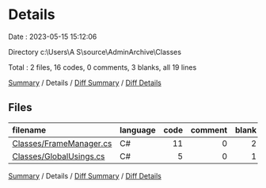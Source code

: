 # Details

Date : 2023-05-15 15:12:06

Directory c:\\Users\\A S\\source\\AdminArchive\\Classes

Total : 2 files,  16 codes, 0 comments, 3 blanks, all 19 lines

[Summary](results.md) / Details / [Diff Summary](diff.md) / [Diff Details](diff-details.md)

## Files
| filename | language | code | comment | blank | total |
| :--- | :--- | ---: | ---: | ---: | ---: |
| [Classes/FrameManager.cs](/Classes/FrameManager.cs) | C# | 11 | 0 | 2 | 13 |
| [Classes/GlobalUsings.cs](/Classes/GlobalUsings.cs) | C# | 5 | 0 | 1 | 6 |

[Summary](results.md) / Details / [Diff Summary](diff.md) / [Diff Details](diff-details.md)